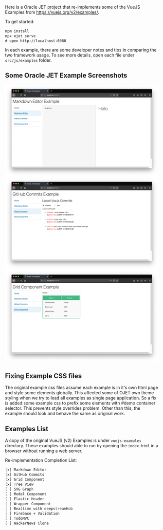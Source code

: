 Here is a Oracle JET project that re-implements some of the 
VueJS Examples from https://vuejs.org/v2/examples/.

To get started:

```
npm install
npx ojet serve
# open http://localhost:8080
```

In each example, there are some developer notes and tips in
comparing the two framework usage. To see more details, open each
file under `src/js/examples` folder.

## Some Oracle JET Example Screenshots

![markdown.png](docs/markdown.png)
![commits.png](docs/commits.png)
![grid.png](docs/grid.png)

## Fixing Example CSS files

The original example css files assume each example is in it's own html page
and style some elements globally. This affected some of OJET own theme styling
when we try to load all examples as single page application. So a fix is added 
some example css to prefix some elements with #demo container selector. This 
prevents style overrides problem. Other than this, the example should look
and behave the same as original work.

## Examples List

A copy of the original VueJS (v2) Examples is under `vuejs-examples` 
directory. These examples should able to run by opening the `index.html` 
in a browser without running a web server. 

Re-implementation Completion List:

    [x] Markdown Editor
    [x] GitHub Commits
    [x] Grid Component
    [x] Tree View
    [ ] SVG Graph
    [ ] Modal Component
    [ ] Elastic Header
    [ ] Wrapper Component
    [ ] Realtime with deepstreamHub
    [ ] Firebase + Validation
    [ ] TodoMVC
    [ ] HackerNews Clone
